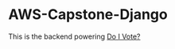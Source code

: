 # AWS-Capstone-Django
This is the backend powering [Do I Vote?](http://capstone-react.s3-website-us-west-2.amazonaws.com)

